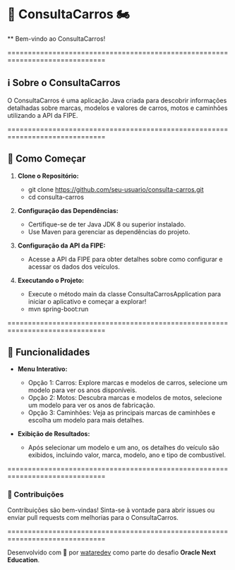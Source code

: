 
# 🚗 ConsultaCarros 🏍️


** Bem-vindo ao ConsultaCarros!

==============================================================================
## ℹ Sobre o ConsultaCarros

O ConsultaCarros é uma aplicação Java criada para descobrir informações detalhadas sobre marcas, modelos e valores de carros, motos e caminhões utilizando a API da FIPE.

==============================================================================
## 🔧 Como Começar

1. **Clone o Repositório:**
   - git clone https://github.com/seu-usuario/consulta-carros.git
   - cd consulta-carros

2. **Configuração das Dependências:**
   - Certifique-se de ter Java JDK 8 ou superior instalado.
   - Use Maven para gerenciar as dependências do projeto.

3. **Configuração da API da FIPE:**
   - Acesse a API da FIPE para obter detalhes sobre como configurar e acessar os dados dos veículos.

4. **Executando o Projeto:**
   - Execute o método main da classe ConsultaCarrosApplication para iniciar o aplicativo e começar a explorar!
   - mvn spring-boot:run

==============================================================================
## 🚀 Funcionalidades

- **Menu Interativo:**
  - Opção 1: Carros: Explore marcas e modelos de carros, selecione um modelo para ver os anos disponíveis.
  - Opção 2: Motos: Descubra marcas e modelos de motos, selecione um modelo para ver os anos de fabricação.
  - Opção 3: Caminhões: Veja as principais marcas de caminhões e escolha um modelo para mais detalhes.

- **Exibição de Resultados:**
  - Após selecionar um modelo e um ano, os detalhes do veículo são exibidos, incluindo valor, marca, modelo, ano e tipo de combustível.

==============================================================================
### 🤝 Contribuições

Contribuições são bem-vindas! Sinta-se à vontade para abrir issues ou enviar pull requests com melhorias para o ConsultaCarros.

==============================================================================

Desenvolvido com 💖 por [wataredev](https://github.com/wataredev) como parte do desafio **Oracle Next Education**.
